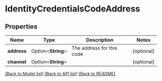 # IdentityCredentialsCodeAddress

## Properties

Name | Type | Description | Notes
------------ | ------------- | ------------- | -------------
**address** | Option<**String**> | The address for this code | [optional]
**channel** | Option<**String**> |  | [optional]

[[Back to Model list]](../README.md#documentation-for-models) [[Back to API list]](../README.md#documentation-for-api-endpoints) [[Back to README]](../README.md)


